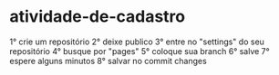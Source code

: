 # atividade-de-cadastro
1° crie um repositório
2° deixe publico
3° entre no "settings" do seu repositório
4° busque por "pages" 
5° coloque sua branch
6° salve
7° espere alguns minutos
8° salvar no commit changes
